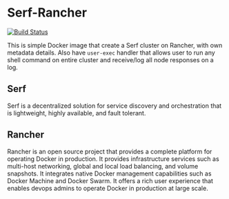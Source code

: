 # Serf-Rancher

[![Build Status](https://travis-ci.org/marceloalmeida/serf-rancher.svg?branch=master)](https://travis-ci.org/marceloalmeida/serf-rancher)

This is simple Docker image that create a Serf cluster on Rancher, with own metadata details. Also have `user-exec` handler that allows user to run any shell command on entire cluster and receive/log all node responses on a log.

## Serf

Serf is a decentralized solution for service discovery and orchestration that is lightweight, highly available, and fault tolerant.

## Rancher

Rancher is an open source project that provides a complete platform for operating Docker in production. It provides infrastructure services such as multi-host networking, global and local load balancing, and volume snapshots. It integrates native Docker management capabilities such as Docker Machine and Docker Swarm. It offers a rich user experience that enables devops admins to operate Docker in production at large scale.

